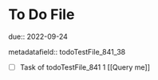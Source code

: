 # To Do File

due:: 2022-09-24

metadatafield:: todoTestFile_841_38

- [ ] Task of todoTestFile_841 1 [[Query me]]
